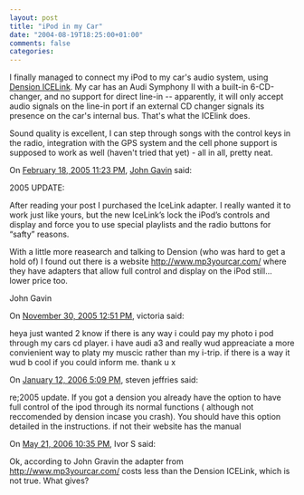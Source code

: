 ```yaml
---
layout: post
title: "iPod in my Car"
date: "2004-08-19T18:25:00+01:00"
comments: false
categories: 
---
```


<p>I finally managed to connect my iPod to my car's audio system, using <a href="http://www.densionusa.com/x/index.php?option=content&#38;task=view&#38;id=375&#38;Itemid=79">Dension ICELink</a>. My car has an Audi Symphony II with a built-in 6-CD-changer, and no support for direct line-in -- apparently, it will only accept audio signals on the line-in port if an external CD changer signals its presence on the car's internal bus. That's what the ICElink does.</p>

<p>Sound quality is excellent, I can step through songs with the control keys in the radio, integration with the GPS system and the cell phone support is supposed to work as well (haven't tried that yet) - all in all, pretty neat.</p>

<section class="comments">

<div class="comment" id="comment-340">
On <a href="#comment-340" title="Permalink to this comment">February 18, 2005 11:23 PM</a>, <a href="http://www.mp3yourcar.com" title="http://www.mp3yourcar.com" rel="nofollow">John Gavin</a>
said:
<p>2005 UPDATE:</p>

<p>After reading your post I purchased the IceLink adapter. I really wanted it to work just like yours, but the new IceLink&#8217;s lock the iPod&#8217;s controls and display and force you to use special playlists and the radio buttons for &#8220;safty&#8221; reasons.</p>

<p>With a little more reasearch and talking to Dension (who was hard to get a hold of) I found out there is a website <a href="http://www.mp3yourcar.com/" rel="nofollow" /><a href="http://www.mp3yourcar.com/" rel="nofollow">http://www.mp3yourcar.com/</a> where they have adapters that allow full control and display on the iPod still&#8230; lower price too. </p>

<p>John Gavin</p>


<div class="comment" id="comment-341">
On <a href="#comment-341" title="Permalink to this comment">November 30, 2005 12:51 PM</a>, victoria
said:
<p>heya just wanted 2 know if there is any way i could pay my photo i pod through my cars cd player. i have audi a3 and really wud appreaciate a more convienient way to platy my muscic rather than my i-trip. if there is a way it wud b cool if you could inform me.
thank u x</p>


<div class="comment" id="comment-342">
On <a href="#comment-342" title="Permalink to this comment">January 12, 2006  5:09 PM</a>, steven jeffries
said:
<p>re;2005 update.
If you got a dension you already have the option to have full control of the ipod through its normal functions ( although not reccomended by dension incase you crash).
You should have this option detailed in the instructions.
if not their website has the manual</p>


<div class="comment" id="comment-343">
On <a href="#comment-343" title="Permalink to this comment">May 21, 2006 10:35 PM</a>, Ivor S
said:
<p>Ok, according to John Gravin the adapter from <a href="http://www.mp3yourcar.com/" rel="nofollow" /><a href="http://www.mp3yourcar.com/" rel="nofollow">http://www.mp3yourcar.com/</a> costs less than the Dension ICELink, which is not true. What gives?</p>


</section>

